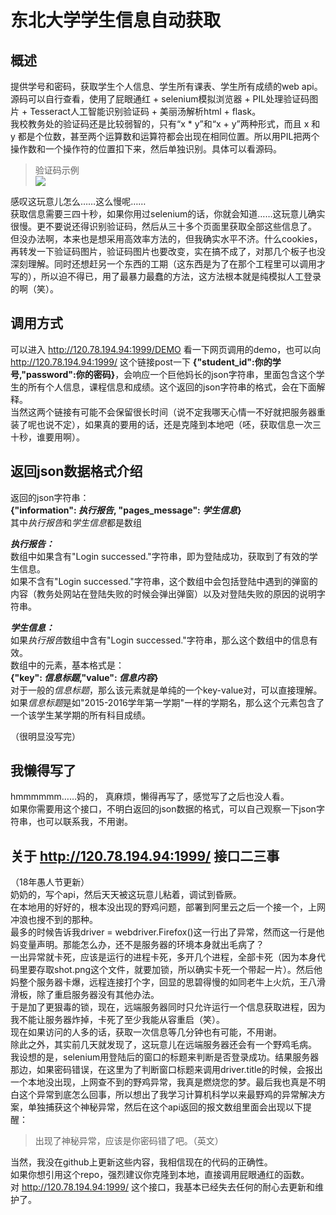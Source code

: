 # 东北大学学生信息自动获取

## 概述  
提供学号和密码，获取学生个人信息、学生所有课表、学生所有成绩的web api。  
源码可以自行查看，使用了屁眼通红 + selenium模拟浏览器 + PIL处理验证码图片 + Tesseract人工智能识别验证码 + 美丽汤解析html + flask。  
我校教务处的验证码还是比较弱智的，只有“x * y”和“x + y”两种形式，而且 x 和 y 都是个位数，甚至两个运算数和运算符都会出现在相同位置。所以用PIL把两个操作数和一个操作符的位置扣下来，然后单独识别。具体可以看源码。  
> 验证码示例  
> ![](https://zhjw.neu.edu.cn/ACTIONVALIDATERANDOMPICTURE.APPPROCESS?id=81.10000002454088)  
  
感叹这玩意儿怎么……这么慢呢……  
获取信息需要三四十秒，如果你用过selenium的话，你就会知道……这玩意儿确实很慢。更不要说还得识别验证码，然后从三十多个页面里获取全部这些信息了。  
但没办法啊，本来也是想采用高效率方法的，但我确实水平不济。什么cookies，再转发一下验证码图片，验证码图片也要改变，实在搞不成了，对那几个板子也没深刻理解。同时还想赶另一个东西的工期（这东西是为了在那个工程里可以调用才写的），所以迫不得已，用了最暴力最蠢的方法，这方法根本就是纯模拟人工登录的啊（笑）。  
  
## 调用方式  
可以进入 http://120.78.194.94:1999/DEMO 看一下网页调用的demo，也可以向 http://120.78.194.94:1999/ 这个链接post一下 **{"student_id":你的学号,"password":你的密码}**，会响应一个巨他妈长的json字符串，里面包含这个学生的所有个人信息，课程信息和成绩。这个返回的json字符串的格式，会在下面解释。  
当然这两个链接有可能不会保留很长时间（说不定我哪天心情一不好就把服务器重装了呢也说不定），如果真的要用的话，还是克隆到本地吧（呸，获取信息一次三十秒，谁要用啊）。  
  
## 返回json数据格式介绍  
  
返回的json字符串：  
**{"information": *执行报告*, "pages_message": *学生信息*}**  
其中*执行报告*和*学生信息*都是数组  
  
***执行报告：***  
数组中如果含有"Login successed."字符串，即为登陆成功，获取到了有效的学生信息。  
如果不含有"Login successed."字符串，这个数组中会包括登陆中遇到的弹窗的内容（教务处网站在登陆失败的时候会弹出弹窗）以及对登陆失败的原因的说明字符串。  
  
***学生信息：***  
如果*执行报告*数组中含有"Login successed."字符串，那么这个数组中的信息有效。  
数组中的元素，基本格式是：  
**{"key": *信息标题*,"value": *信息内容*}**  
对于一般的*信息标题*，那么该元素就是单纯的一个key-value对，可以直接理解。  
如果*信息标题*是如"2015-2016学年第一学期"一样的学期名，那么这个元素包含了一个该学生某学期的所有科目成绩。  
  
（很明显没写完）  
  
## 我懒得写了  
hmmmmmm……妈的， 真麻烦，懒得再写了，感觉写了之后也没人看。  
如果你需要用这个接口，不明白返回的json数据的格式，可以自己观察一下json字符串，也可以联系我，不用谢。 
  
## 关于 http://120.78.194.94:1999/ 接口二三事  
（18年愚人节更新）  
奶奶的，写个api，然后天天被这玩意儿粘着，调试到昏厥。  
在本地用的好好的，根本没出现的野鸡问题，部署到阿里云之后一个接一个，上网冲浪也搜不到的那种。  
最多的时候告诉我driver = webdriver.Firefox()这一行出了异常，然而这一行是他妈变量声明。那能怎么办，还不是服务器的环境本身就出毛病了？  
一出异常就卡死，应该是运行的进程卡死，多开几个进程，全部卡死（因为本身代码里要存取shot.png这个文件，就要加锁，所以确实卡死一个带起一片）。然后他妈整个服务器卡爆，远程连接打个字，回显的思碧得慢的如同老牛上火炕，王八滑滑板，除了重启服务器没有其他办法。  
于是加了更狠毒的锁，现在，远端服务器同时只允许运行一个信息获取进程，因为我不能让服务器炸掉，卡死了至少我能从容重启（笑）。  
现在如果访问的人多的话，获取一次信息等几分钟也有可能，不用谢。  
除此之外，其实前几天就发现了，这玩意儿在远端服务器还会有一个野鸡毛病。  
我设想的是，selenium用登陆后的窗口的标题来判断是否登录成功。结果服务器那边，如果密码错误，在这里为了判断窗口标题来调用driver.title的时候，会报出一个本地没出现，上网查不到的野鸡异常，我真是燃烧您的梦。最后我也真是不明白这个异常到底怎么回事，所以想出了我学习计算机科学以来最野鸡的异常解决方案，单独捕获这个神秘异常，然后在这个api返回的报文数组里面会出现以下提醒：  
> 出现了神秘异常，应该是你密码错了吧。（英文）  
  
当然，我没在github上更新这些内容，我相信现在的代码的正确性。  
如果你想引用这个repo，强烈建议你克隆到本地，直接调用屁眼通红的函数。  
对 http://120.78.194.94:1999/ 这个接口，我基本已经失去任何的耐心去更新和维护了。  
 
